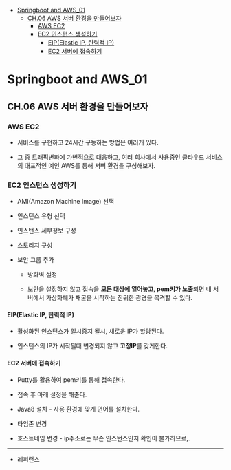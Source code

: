 - [Springboot and AWS\_01](#springboot-and-aws_01)
  - [CH.06 AWS 서버 환경을 만들어보자](#ch06-aws-서버-환경을-만들어보자)
    - [AWS EC2](#aws-ec2)
    - [EC2 인스턴스 생성하기](#ec2-인스턴스-생성하기)
      - [EIP(Elastic IP, 탄력적 IP)](#eipelastic-ip-탄력적-ip)
      - [EC2 서버에 접속하기](#ec2-서버에-접속하기)


# Springboot and AWS_01

## CH.06 AWS 서버 환경을 만들어보자

### AWS EC2

- 서비스를 구현하고 24시간 구동하는 방법은 여러개 있다.

- 그 중 트래픽변화에 가변적으로 대응하고, 여러 회사에서 사용중인 클라우드 서비스의 대표적인 예인 AWS를 통해 서버 환경을 구성해보자.

### EC2 인스턴스 생성하기

- AMI(Amazon Machine Image) 선택

- 인스턴스 유형 선택

- 인스턴스 세부정보 구성

- 스토리지 구성

- 보안 그룹 추가
  
  - 방화벽 설정
  
  - 보안을 설정하지 않고 접속을 **모든 대상에 열어놓고, pem키가 노출**되면 내 서버에서 가상화폐가 채굴을 시작하는 진귀한 광경을 목격할 수 있다.

#### EIP(Elastic IP, 탄력적 IP)

- 활성화된 인스턴스가 일시중지 될시, 새로운 IP가 할당된다.

- 인스턴스의 IP가 시작될때 변경되지 않고 **고정IP**를 갖게한다.

#### EC2 서버에 접속하기

- Putty를 활용하여 pem키를 통해 접속한다.

- 접속 후 아래 설정을 해준다.

- Java8 설치 - 사용 환경에 맞게 언어를 설치한다.

- 타임존 변경

- 호스트네임 변경 - ip주소로는 무슨 인스턴스인지 확인이 불가하므로,.

---

- 레퍼런스

> 
